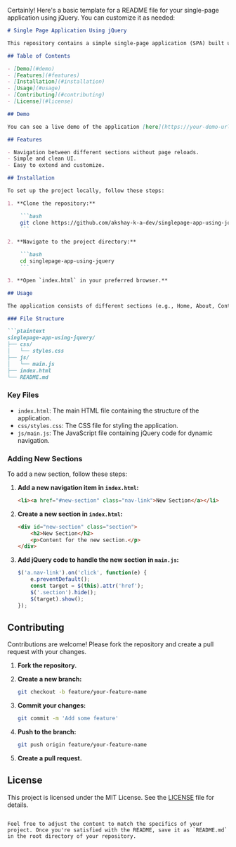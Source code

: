 Certainly! Here's a basic template for a README file for your single-page application using jQuery. You can customize it as needed:

```markdown
# Single Page Application Using jQuery

This repository contains a simple single-page application (SPA) built using jQuery. The application demonstrates navigation between different pages using jQuery and provides a basic structure for SPAs.

## Table of Contents

- [Demo](#demo)
- [Features](#features)
- [Installation](#installation)
- [Usage](#usage)
- [Contributing](#contributing)
- [License](#license)

## Demo

You can see a live demo of the application [here](https://your-demo-url.com).

## Features

- Navigation between different sections without page reloads.
- Simple and clean UI.
- Easy to extend and customize.

## Installation

To set up the project locally, follow these steps:

1. **Clone the repository:**

    ```bash
    git clone https://github.com/akshay-k-a-dev/singlepage-app-using-jquery.git
    ```

2. **Navigate to the project directory:**

    ```bash
    cd singlepage-app-using-jquery
    ```

3. **Open `index.html` in your preferred browser.**

## Usage

The application consists of different sections (e.g., Home, About, Contact) that can be navigated to using the navigation bar. Each section is loaded dynamically using jQuery.

### File Structure

```plaintext
singlepage-app-using-jquery/
├── css/
│   └── styles.css
├── js/
│   └── main.js
├── index.html
└── README.md
```

### Key Files

- `index.html`: The main HTML file containing the structure of the application.
- `css/styles.css`: The CSS file for styling the application.
- `js/main.js`: The JavaScript file containing jQuery code for dynamic navigation.

### Adding New Sections

To add a new section, follow these steps:

1. **Add a new navigation item in `index.html`:**

    ```html
    <li><a href="#new-section" class="nav-link">New Section</a></li>
    ```

2. **Create a new section in `index.html`:**

    ```html
    <div id="new-section" class="section">
        <h2>New Section</h2>
        <p>Content for the new section.</p>
    </div>
    ```

3. **Add jQuery code to handle the new section in `main.js`:**

    ```javascript
    $('a.nav-link').on('click', function(e) {
        e.preventDefault();
        const target = $(this).attr('href');
        $('.section').hide();
        $(target).show();
    });
    ```

## Contributing

Contributions are welcome! Please fork the repository and create a pull request with your changes.

1. **Fork the repository.**
2. **Create a new branch:**

    ```bash
    git checkout -b feature/your-feature-name
    ```

3. **Commit your changes:**

    ```bash
    git commit -m 'Add some feature'
    ```

4. **Push to the branch:**

    ```bash
    git push origin feature/your-feature-name
    ```

5. **Create a pull request.**

## License

This project is licensed under the MIT License. See the [LICENSE](LICENSE) file for details.
```

Feel free to adjust the content to match the specifics of your project. Once you're satisfied with the README, save it as `README.md` in the root directory of your repository.
